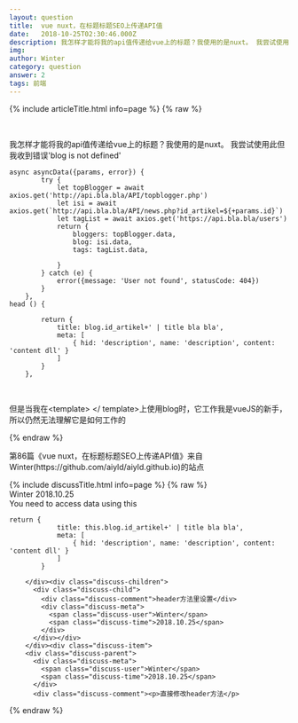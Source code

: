 ```yaml
---
layout: question
title:  vue nuxt，在标题标题SEO上传递API值
date:   2018-10-25T02:30:46.000Z
description: 我怎样才能将我的api值传递给vue上的标题？我使用的是nuxt。 我尝试使用此但我收到错误'blog is not defined'async asyncDa...
img: 
author: Winter
category: question
answer: 2
tags: 前端
---
```

<div class="article-root">
  <div class="article">
    {% include articleTitle.html info=page %}
    {% raw %}
    <div class="article-content"><p>&nbsp;</p>

<p>我怎样才能将我的api值传递给vue上的标题？我使用的是nuxt。 我尝试使用此但我收到错误&#39;blog is not defined&#39;</p>

<pre>
<code>async asyncData({params, error}) {
        try {
            let topBlogger = await axios.get(&#39;http://api.bla.bla/API/topblogger.php&#39;)
            let isi = await axios.get(`http://api.bla.bla/API/news.php?id_artikel=${+params.id}`)
            let tagList = await axios.get(&#39;https://api.bla.bla/users&#39;)
            return {
                bloggers: topBlogger.data,
                blog: isi.data,
                tags: tagList.data,

            }
        } catch (e) {
            error({message: &#39;User not found&#39;, statusCode: 404})
        }
    },
head () {

        return {
            title: blog.id_artikel+&#39; | title bla bla&#39;,
            meta: [
                { hid: &#39;description&#39;, name: &#39;description&#39;, content: &#39;content dll&#39; }
            ]
        }
    },</code></pre>

<p>&nbsp;</p>

<p>但是当我在&lt;template&gt; &lt;/ template&gt;上使用blog时，它工作我是vueJS的新手，所以仍然无法理解它是如何工作的</p>
</div>
    {% endraw %}
  </div>
  <p class="winter_mark">第86篇《vue nuxt，在标题标题SEO上传递API值》来自Winter(https://github.com/aiyld/aiyld.github.io)的站点</p>
  <div class="discuss-wrapper">
    {% include discussTitle.html info=page %}
    {% raw %}
    <div class="discuss-list">
    <div class="discuss-item">
        <div class="discuss-parent">
          <div class="discuss-meta">
            <span class="discuss-user">Winter</span>
            <span class="discuss-time">2018.10.25</span>
          </div>
          <div class="discuss-comment">You need to access data using this

<pre><code>return {
            title: this.blog.id_artikel+' | title bla bla',
            meta: [
                { hid: 'description', name: 'description', content: 'content dll' }
            ]
        }
</code></pre></div>
        </div><div class="discuss-children">
          <div class="discuss-child">
            <div class="discuss-comment">header方法里设置</div>
            <div class="discuss-meta">
              <span class="discuss-user">Winter</span>
              <span class="discuss-time">2018.10.25</span>
            </div>
          </div></div>
        </div><div class="discuss-item">
        <div class="discuss-parent">
          <div class="discuss-meta">
            <span class="discuss-user">Winter</span>
            <span class="discuss-time">2018.10.25</span>
          </div>
          <div class="discuss-comment"><p>直接修改header方法</p>
</div>
        </div></div>
    </div>
    {% endraw %}
  </div>
<div>
